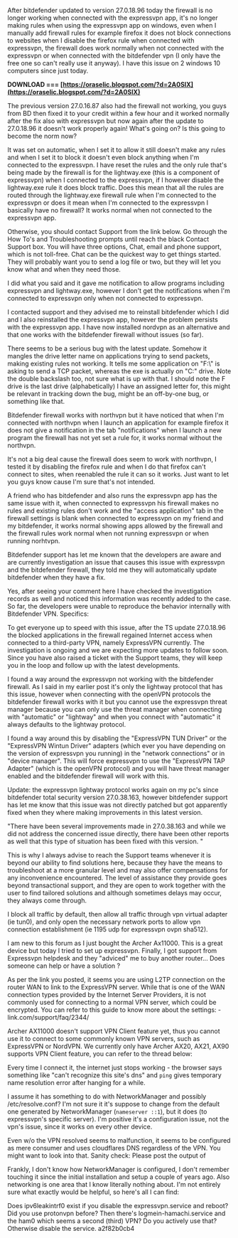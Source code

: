 After bitdefender updated to version 27.0.18.96 today the firewall is no longer working when connected with the expressvpn app, it's no longer making rules when using the expressvpn app on windows, even when I manually add firewall rules for example firefox it does not block connections to websites when I disable the firefox rule when connected with expressvpn, the firewall does work normally when not connected with the expressvpn or when connected with the bitdefender vpn (I only have the free one so can't really use it anyway). I have this issue on 2 windows 10 computers since just today.
 
**DOWNLOAD === [https://oraselic.blogspot.com/?d=2A0SIX](https://oraselic.blogspot.com/?d=2A0SIX)**


 
The previous version 27.0.16.87 also had the firewall not working, you guys from BD then fixed it to your credit within a few hour and it worked normally after the fix also with expressvpn but now again after the update to 27.0.18.96 it doesn't work properly again! What's going on? Is this going to become the norm now?
 
It was set on automatic, when I set it to allow it still doesn't make any rules and when I set it to block it doesn't even block anything when I'm connected to the expressvpn. I have reset the rules and the only rule that's being made by the firewall is for the lightway.exe (this is a component of expressvpn) when I connected to the expressvpn, if I however disable the lightway.exe rule it does block traffic. Does this mean that all the rules are routed through the lightway.exe firewall rule when I'm connected to the expressvpn or does it mean when I'm connected to the expressvpn I basically have no firewall? It works normal when not connected to the expressvpn app.

Otherwise, you should contact Support from the link below. Go through the How To's and Troubleshooting prompts until reach the black Contact Support box. You will have three options, Chat, email and phone support, which is not toll-free. Chat can be the quickest way to get things started. They will probably want you to send a log file or two, but they will let you know what and when they need those.
 
I did what you said and it gave me notification to allow programs including expressvpn and lightway.exe, however I don't get the notifications when I'm connected to expressvpn only when not connected to expressvpn.
 
I contacted support and they advised me to reinstall bitdefender which I did and I also reinstalled the expressvpn app, however the problem persists with the expressvpn app. I have now installed nordvpn as an alternative and that one works with the bitdefender firewall without issues (so far).
 
There seems to be a serious bug with the latest update. Somehow it mangles the drive letter name on applications trying to send packets, making existing rules not working. It tells me some application on "F:\\" is asking to send a TCP packet, whereas the exe is actually on "C:\" drive. Note the double backslash too, not sure what is up with that. I should note the F drive is the last drive (alphabetically) I have an assigned letter for, this might be relevant in tracking down the bug, might be an off-by-one bug, or something like that.
 
Bitdefender firewall works with northvpn but it have noticed that when I'm connected with northvpn when I launch an application for example firefox it does not give a notification in the tab "notifications" when I launch a new program the firewall has not yet set a rule for, it works normal without the northvpn.
 
It's not a big deal cause the firewall does seem to work with northvpn, I tested it by disabling the firefox rule and when I do that firefox can't connect to sites, when reenabled the rule it can so it works. Just want to let you guys know cause I'm sure that's not intended.
 
A friend who has bitdefender and also runs the expressvpn app has the same issue with it, when connected to expressvpn his firewall makes no rules and existing rules don't work and the "access application" tab in the firewall settings is blank when connected to expressvpn on my friend and my bitdefender, it works normal showing apps allowed by the firewall and the firewall rules work normal when not running expressvpn or when running norhtvpn.
 
Bitdefender support has let me known that the developers are aware and are currently investigation an issue that causes this issue with expressvpn and the bitdefender firewall, they told me they will automatically update bitdefender when they have a fix.
 
Yes, after seeing your comment here I have checked the investigation records as well and noticed this information was recently added to the case. So far, the developers were unable to reproduce the behavior internally with Bitdefender VPN. Specifics:
 
To get everyone up to speed with this issue, after the TS update 27.0.18.96 the blocked applications in the firewall regained Internet access when connected to a third-party VPN, namely ExpressVPN currently. The investigation is ongoing and we are expecting more updates to follow soon. Since you have also raised a ticket with the Support teams, they will keep you in the loop and follow up with the latest developments.
 
I found a way around the expressvpn not working with the bitdefender firewall. As I said in my earlier post it's only the lightway protocol that has this issue, however when connecting with the openVPN protocols the bitdefender firewall works with it but you cannot use the expressvpn threat manager because you can only use the threat manager when connecting with "automatic" or "lightway" and when you connect with "automatic" it always defaults to the lightway protocol.
 
I found a way around this by disabling the "ExpressVPN TUN Driver" or the "ExpressVPN Wintun Driver" adapters (which ever you have depending on the version of expressvpn you running) in the "network connections" or in "device manager". This will force expressvpn to use the "ExpressVPN TAP Adapter" (which is the openVPN protocol) and you will have threat manager enabled and the bitdefender firewall will work with this.
 
Update: the expressvpn lightway protocol works again on my pc's since bitdefender total security version 27.0.38.163, however bitdefender support has let me know that this issue was not directly patched but got apparently fixed when they where making improvements in this latest version.
 
"There have been several improvements made in 27.0.38.163 and while we did not address the concerned issue directly, there have been other reports as well that this type of situation has been fixed with this version. "
 
This is why I always advise to reach the Support teams whenever it is beyond our ability to find solutions here, because they have the means to troubleshoot at a more granular level and may also offer compensations for any inconvenience encountered. The level of assistance they provide goes beyond transactional support, and they are open to work together with the user to find tailored solutions and although sometimes delays may occur, they always come through.
 
I block all traffic by default, then allow all traffic through vpn virtual adapter (ie tun0), and only open the necessary network ports to allow vpn connection establishment (ie 1195 udp for expressvpn ovpn sha512).
 
I am new to this forum as I just bought the Archer Ax11000. This is a great device but today I tried to set up expressvpn. Finally, I got support from Expressvpn helpdesk and they "adviced" me to buy another router... Does someone can help or have a solution ?
 
As per the link you posted, it seems you are using L2TP connection on the router WAN to link to the ExpressVPN server. While that is one of the WAN connection types provided by the Internet Server Providers, it is not commonly used for connecting to a normal VPN server, which could be encrypted. You can refer to this guide to know more about the settings:
 -link.com/support/faq/2344/
 
Archer AX11000 doesn't support VPN Client feature yet, thus you cannot use it to connect to some commonly known VPN servers, such as ExpressVPN or NordVPN. We currently only have Archer AX20, AX21, AX90 supports VPN Client feature, you can refer to the thread below:
 
Every time I connect it, the internet just stops working - the browser says something like "can't recognize this site's dns" and `ping` gives temporary name resolution error after hanging for a while.
 
I assume it has something to do with NetworkManager and possibly /etc/resolve.conf? I'm not sure it it's suppose to change from the default one generated by NetworkManager (`nameserver ::1`), but it does (to expressvpn's specific server). I'm positive it's a configuration issue, not the vpn's issue, since it works on every other device.
 
Even w/o the VPN resolved seems to malfunction, it seems to be configured as mere consumer and uses cloudflares DNS regardless of the VPN. You might want to look into that.
Sanity check: Please post the output of
 
Frankly, I don't know how NetworkManager is configured, I don't remember touching it since the initial installation and setup a couple of years ago. Also networking is one area that I know literally nothing about. I'm not entirely sure what exactly would be helpful, so here's all I can find:
 
Does ipv6leakintrf0 exist if you disable the expressvpn.service and reboot? Did you use protonvpn before?
Then there's logmein-hamachi.service and the ham0 which seems a second (third) VPN?
Do you actively use that? Otherwise disable the service.
 a2f82b0cb4
 
